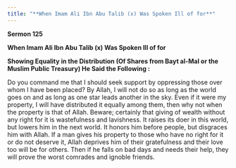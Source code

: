 ```yaml
---
title: "**When Imam Ali Ibn Abu Talib (x) Was Spoken Ill of for**" 
---
```

**Sermon 125**

**When Imam Ali Ibn Abu Talib \(x\) Was Spoken Ill of for**

**Showing Equality in the Distribution \(Of Shares from Bayt al\-Mal or the Muslim Public Treasury\) He Said the Following :**

Do you command me that I should seek support by oppressing those over whom I have been placed? By Allah, I will not do so as long as the world goes on and as long as one star leads another in the sky\. Even if it were my property, I will have distributed it equally among them, then why not when the property is that of Allah\. Beware; certainly that giving of wealth without any right for it is wastefulness and lavishness\. It raises its doer in this world, but lowers him in the next world\. It honors him before people, but disgraces him with Allah\. If a man gives his property to those who have no right for it or do not deserve it, Allah deprives him of their gratefulness and their love too will be for others\. Then if he falls on bad days and needs their help, they will prove the worst comrades and ignoble friends\.

